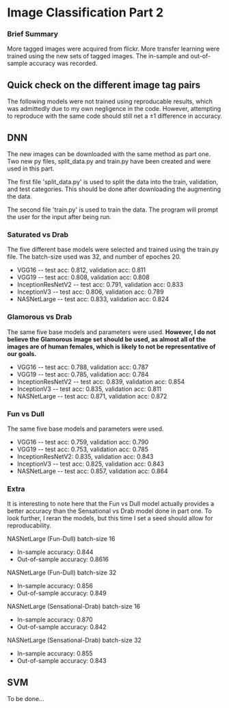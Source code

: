 # Image Classification Part 2

### Brief Summary
More tagged images were acquired from flickr. More transfer learning were trained using the new sets of tagged images. The in-sample and out-of-sample accuracy was recorded.


## Quick check on the different image tag pairs
The following models were not trained using reproducable results, which was admittedly due to my own negligence in the code. However, attempting to reproduce with the same code should still net a ±1 difference in accuracy.

## DNN
The new images can be downloaded with the same method as part one. Two new py files, split_data.py and train.py have been created and were used in this part.

The first file 'split_data.py' is used to split the data into the train, validation, and test categories. This should be done after downloading the augmenting the data.

The second file 'train.py' is used to train the data. The program will prompt the user for the input after being run. 

### Saturated vs Drab
The five different base models were selected and trained using the train.py file. The batch-size used was 32, and number of epoches 20.

- VGG16 -- test acc: 0.812, validation acc: 0.811
- VGG19 -- test acc: 0.808, validation acc: 0.808
- InceptionResNetV2 -- test acc: 0.791, validation acc: 0.833
- InceptionV3 -- test acc: 0.806, validation acc: 0.789
- NASNetLarge -- test acc: 0.833, validation acc: 0.824

### Glamorous vs Drab
The same five base models and parameters were used. **However, I do not believe the Glamorous image set should be used, as almost all of the images are of human females, which is likely to not be representative of our goals.**

- VGG16 -- test acc: 0.788, validation acc: 0.787
- VGG19 -- test acc: 0.785, validation acc: 0.784
- InceptionResNetV2 -- test acc: 0.839, validation acc: 0.854
- InceptionV3 -- test acc: 0.835, validation acc: 0.811
- NASNetLarge -- test acc: 0.871, validation acc: 0.872

### Fun vs Dull
The same five base models and parameters were used.

- VGG16 -- test acc: 0.759, validation acc: 0.790
- VGG19 -- test acc: 0.753, validation acc: 0.785
- InceptionResNetV2: 0.835, validation acc: 0.843
- InceptionV3 -- test acc: 0.825, validation acc: 0.843
- NASNetLarge -- test acc: 0.857, validation acc: 0.864

### Extra
It is interesting to note here that the Fun vs Dull model actually provides a better accuracy than the Sensational vs Drab model done in part one. To look further, I reran the models, but this time I set a seed should allow for reproducability. 

NASNetLarge (Fun-Dull) batch-size 16
- In-sample accuracy: 0.844
- Out-of-sample accuracy: 0.8616

NASNetLarge (Fun-Dull) batch-size 32
- In-sample accuracy: 0.856
- Out-of-sample accuracy: 0.849

NASNetLarge (Sensational-Drab) batch-size 16
- In-sample accuracy: 0.870
- Out-of-sample accuracy: 0.842

NASNetLarge (Sensational-Drab) batch-size 32
- In-sample accuracy: 0.855
- Out-of-sample accuracy: 0.843

## SVM
To be done...
